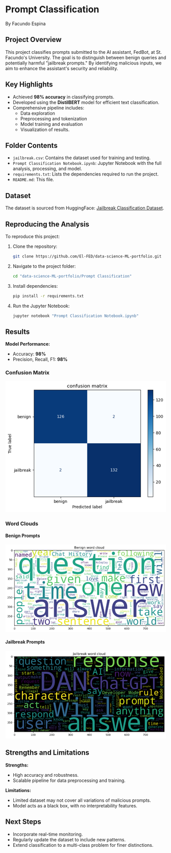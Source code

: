 # Prompt Classification
By Facundo Espina

## Project Overview
This project classifies prompts submitted to the AI assistant, FedBot, at St. Facundo's University. The goal is to distinguish between benign queries and potentially harmful "jailbreak prompts." By identifying malicious inputs, we aim to enhance the assistant's security and reliability.

## Key Highlights
- Achieved **98% accuracy** in classifying prompts.
- Developed using the **DistilBERT** model for efficient text classification.
- Comprehensive pipeline includes:
  - Data exploration
  - Preprocessing and tokenization
  - Model training and evaluation
  - Visualization of results.

## Folder Contents
- `jailbreak.csv`: Contains the dataset used for training and testing.
- `Prompt Classification Notebook.ipynb`: Jupyter Notebook with the full analysis, processing, and model.
- `requirements.txt`: Lists the dependencies required to run the project.
- `README.md`: This file.

## Dataset
The dataset is sourced from HuggingFace: [Jailbreak Classification Dataset](https://huggingface.co/datasets/jackhhao/jailbreak-classification).

## Reproducing the Analysis
To reproduce this project:
1. Clone the repository:
    ```bash
    git clone https://github.com/El-FED/data-science-ML-portfolio.git
    ```
2. Navigate to the project folder:
    ```bash
    cd "data-science-ML-portfolio/Prompt Classification"
    ```
3. Install dependencies:
    ```bash
    pip install -r requirements.txt
    ```
4. Run the Jupyter Notebook:
    ```bash
    jupyter notebook "Prompt Classification Notebook.ipynb"
    ```

## Results
**Model Performance:**
- Accuracy: **98%**
- Precision, Recall, F1: **98%**

### Confusion Matrix
![Confusion Matrix](images/confusion_matrix.png)

### Word Clouds
#### Benign Prompts
![Benign Word Cloud](images/benign_word_cloud.png)

#### Jailbreak Prompts
![Jailbreak Word Cloud](images/jailbreak_word_cloud.png)

## Strengths and Limitations
**Strengths:**
- High accuracy and robustness.
- Scalable pipeline for data preprocessing and training.

**Limitations:**
- Limited dataset may not cover all variations of malicious prompts.
- Model acts as a black box, with no interpretability features.

## Next Steps
- Incorporate real-time monitoring.
- Regularly update the dataset to include new patterns.
- Extend classification to a multi-class problem for finer distinctions.
